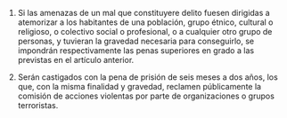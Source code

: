 1. Si las amenazas de un mal que constituyere delito fuesen dirigidas a atemorizar a los habitantes de una población, grupo étnico, cultural o religioso, o colectivo social o profesional, o a cualquier otro grupo de personas, y tuvieran la gravedad necesaria para conseguirlo, se impondrán respectivamente las penas superiores en grado a las previstas en el artículo anterior.

2. Serán castigados con la pena de prisión de seis meses a dos años, los que, con la misma finalidad y gravedad, reclamen públicamente la comisión de acciones violentas por parte de organizaciones o grupos terroristas.